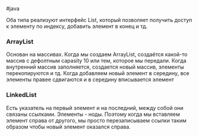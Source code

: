 #java 

Оба типа реализуют интерфейс List, который позволяет получить доступ к элементу по индексу, добавить элемент в конец и тд. 

### ArrayList 

Основан на массивах. Когда мы создаем ArrayList, создаётся какой-то массив с дефолтным capasity 10 или тем, которое мы передали. Когда внутренний массив заполняется, создается новый массив, элементы перекопируются и тд. Когда добавляем новый элемент в середину, все элементы правее сдвигаются и в середину вписывается элемент

### LinkedList

Есть указатель на первый элемент и на последний, между собой они связаны ссылками. Элементы - ноды. Поэтому когда мы вставляем элемент справа от другого, мы просто перезаписываем ссылки таким образом чтобы новый элемент оказался справа. 